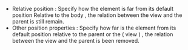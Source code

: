 - Relative position : Specify how the element is far from its default position Relative to the body , the relation between the view and the parent is still remain.
- Other position properties : Specify how far is the element from its default position relative to the parent or the ( view ) , the relation between the view and the parent is been removed.
